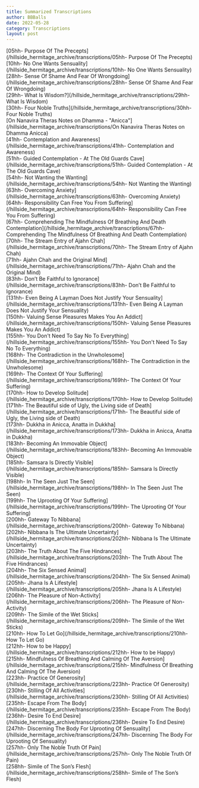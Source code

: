 ```yaml
---
title: Summarized Transcriptions
author: BBBalls
date: 2022-05-28
category: Transcriptions
layout: post
---
```


[05hh- Purpose Of The Precepts](/hillside_hermitage_archive/transcriptions/05hh- Purpose Of The Precepts)\
[10hh- No One Wants Sensuality](/hillside_hermitage_archive/transcriptions/10hh- No One Wants Sensuality)\
[28hh- Sense Of Shame And Fear Of Wrongdoing](/hillside_hermitage_archive/transcriptions/28hh- Sense Of Shame And Fear Of Wrongdoing)\
[29hh- What Is Wisdom?](/hillside_hermitage_archive/transcriptions/29hh- What Is Wisdom)\
[30hh- Four Noble Truths](/hillside_hermitage_archive/transcriptions/30hh- Four Noble Truths)\
[On Nanavira Theras Notes on Dhamma - "Anicca"](/hillside_hermitage_archive/transcriptions/On Nanavira Theras Notes on Dhamma Anicca)\
[41hh- Contemplation and Awareness](/hillside_hermitage_archive/transcriptions/41hh- Contemplation and Awareness)\
[51hh- Guided Contemplation - At The Old Guards Cave](/hillside_hermitage_archive/transcriptions/51hh- Guided Contemplation - At The Old Guards Cave)\
[54hh- Not Wanting the Wanting](/hillside_hermitage_archive/transcriptions/54hh- Not Wanting the Wanting)\
[63hh- Overcoming Anxiety](/hillside_hermitage_archive/transcriptions/63hh- Overcoming Anxiety)
[64hh- Responsibility Can Free You From Suffering](/hillside_hermitage_archive/transcriptions/64hh- Responsibility Can Free You From Suffering)\
[67hh- Comprehending The Mindfulness Of Breathing And Death Contemplation](/hillside_hermitage_archive/transcriptions/67hh- Comprehending The Mindfulness Of Breathing And Death Contemplation)\
[70hh- The Stream Entry of Ajahn Chah](/hillside_hermitage_archive/transcriptions/70hh- The Stream Entry of Ajahn Chah)\
[71hh- Ajahn Chah and the Original Mind](/hillside_hermitage_archive/transcriptions/71hh- Ajahn Chah and the Original Mind)\
[83hh- Don’t Be Faithful to Ignorance](/hillside_hermitage_archive/transcriptions/83hh- Don’t Be Faithful to Ignorance)\
[131hh- Even Being A Layman Does Not Justify Your Sensuality](/hillside_hermitage_archive/transcriptions/131hh- Even Being A Layman Does Not Justify Your Sensuality)\
[150hh- Valuing Sense Pleasures Makes You An Addict](/hillside_hermitage_archive/transcriptions/150hh- Valuing Sense Pleasures Makes You An Addict)\
[155hh- You Don't Need To Say No To Everything](/hillside_hermitage_archive/transcriptions/155hh- You Don't Need To Say No To Everything)\
[168hh- The Contradiction in the Unwholesome](/hillside_hermitage_archive/transcriptions/168hh- The Contradiction in the Unwholesome)\
[169hh- The Context Of Your Suffering](/hillside_hermitage_archive/transcriptions/169hh- The Context Of Your Suffering)\
[170hh- How to Develop Solitude](/hillside_hermitage_archive/transcriptions/170hh- How to Develop Solitude)\
[171hh- The Beautiful side of Ugly, the Living side of Death](/hillside_hermitage_archive/transcriptions/171hh- The Beautiful side of Ugly, the Living side of Death)\
[173hh- Dukkha in Anicca, Anatta in Dukkha](/hillside_hermitage_archive/transcriptions/173hh- Dukkha in Anicca, Anatta in Dukkha)\
[183hh- Becoming An Immovable Object](/hillside_hermitage_archive/transcriptions/183hh- Becoming An Immovable Object)\
[185hh- Samsara Is Directly Visible](/hillside_hermitage_archive/transcriptions/185hh- Samsara Is Directly Visible)\
[198hh- In The Seen Just The Seen](/hillside_hermitage_archive/transcriptions/198hh- In The Seen Just The Seen)\
[199hh- The Uprooting Of Your Suffering](/hillside_hermitage_archive/transcriptions/199hh- The Uprooting Of Your Suffering)\
[200hh- Gateway To Nibbana](/hillside_hermitage_archive/transcriptions/200hh- Gateway To Nibbana)\
[202hh- Nibbana Is The Ultimate Uncertainty](/hillside_hermitage_archive/transcriptions/202hh- Nibbana Is The Ultimate Uncertainty)\
[203hh- The Truth About The Five Hindrances](/hillside_hermitage_archive/transcriptions/203hh- The Truth About The Five Hindrances)\
[204hh- The Six Sensed Animal](/hillside_hermitage_archive/transcriptions/204hh- The Six Sensed Animal)\
[205hh- Jhana Is A Lifestyle](/hillside_hermitage_archive/transcriptions/205hh- Jhana Is A Lifestyle)\
[206hh- The Pleasure of Non-Activity](/hillside_hermitage_archive/transcriptions/206hh- The Pleasure of Non-Activity)\
[209hh- The Simile of the Wet Sticks](/hillside_hermitage_archive/transcriptions/209hh- The Simile of the Wet Sticks)\
[210hh- How To Let Go](/hillside_hermitage_archive/transcriptions/210hh- How To Let Go)\
[212hh- How to be Happy](/hillside_hermitage_archive/transcriptions/212hh- How to be Happy)\
[215hh- Mindfulness Of Breathing And Calming Of The Aversion](/hillside_hermitage_archive/transcriptions/215hh- Mindfulness Of Breathing And Calming Of The Aversion)\
[223hh- Practice Of Generosity](/hillside_hermitage_archive/transcriptions/223hh- Practice Of Generosity)\
[230hh- Stilling Of All Activities](/hillside_hermitage_archive/transcriptions/230hh- Stilling Of All Activities)\
[235hh- Escape From The Body](/hillside_hermitage_archive/transcriptions/235hh- Escape From The Body)\
[236hh- Desire To End Desire](/hillside_hermitage_archive/transcriptions/236hh- Desire To End Desire)\
[247hh- Discerning The Body For Uprooting Of Sensuality](/hillside_hermitage_archive/transcriptions/247hh- Discerning The Body For Uprooting Of Sensuality)\
[257hh- Only The Noble Truth Of Pain](/hillside_hermitage_archive/transcriptions/257hh- Only The Noble Truth Of Pain)\
[258hh- Simile of The Son’s Flesh](/hillside_hermitage_archive/transcriptions/258hh- Simile of The Son’s Flesh)

